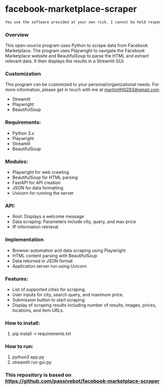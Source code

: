 # facebook-marketplace-scraper


```diff
You use the software provided at your own risk. I cannot be held responsible for any potential consequences, including potential bans from Meta.
```
### Overview
This open-source program uses Python to scrape data from Facebook Marketplace. The program uses Playwright to navigate the Facebook Marketplace website and BeautifulSoup to parse the HTML and extract relevant data. It then displays the results in a Streamlit GUI.

### Customization
This program can be customized to your personal/organizational needs. For more information, please get in touch with me at martinHH0283@gmail.com
- Streamlit
- Playwright
- BeautifulSoup 
  
### Requirements:
- Python 3.x
- Playwright
- Streamlit
- BeautifulSoup 
  
### Modules:
- Playwright for web crawling
- BeautifulSoup for HTML parsing
- FastAPI for API creation
- JSON for data formatting
- Uvicorn for running the server
 
### API:
- Root: Displays a welcome message
- Data scraping: Parameters include city, query, and max price
- IP information retrieval
  
### Implementation
- Browser automation and data scraping using Playwright
- HTML content parsing with BeautifulSoup
- Data returned in JSON format
- Application server run using Uvicorn

### Features:
- List of supported cities for scraping.
- User inputs for city, search query, and maximum price.
- Submission button to start scraping.
- Display of scraping results including number of results, images, prices, locations, and item URLs.

### How to install:
1. pip install -r requirements.txt

### How to run:
1. python3 app.py
2. streamlit run gui.py

### This repository is based on https://github.com/passivebot/facebook-marketplace-scraper

